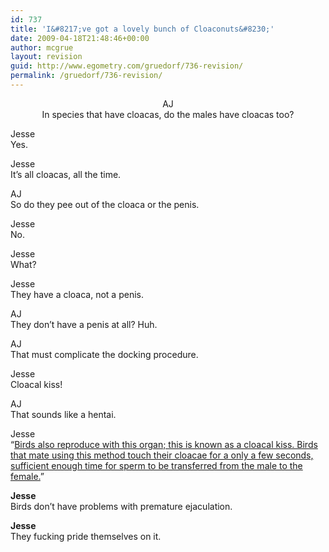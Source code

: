 ```yaml
---
id: 737
title: 'I&#8217;ve got a lovely bunch of Cloaconuts&#8230;'
date: 2009-04-18T21:48:46+00:00
author: mcgrue
layout: revision
guid: http://www.egometry.com/gruedorf/736-revision/
permalink: /gruedorf/736-revision/
---
```

<p style="text-align: center;">
  AJ<br /> In species that have cloacas, do the males have cloacas too?
</p>

Jesse  
Yes.

Jesse  
It&#8217;s all cloacas, all the time.

AJ  
So do they pee out of the cloaca or the penis.

Jesse  
No.

Jesse  
What?

Jesse  
They have a cloaca, not a penis.

AJ  
They don&#8217;t have a penis at all? Huh.

AJ  
That must complicate the docking procedure.

Jesse  
Cloacal kiss!

AJ  
That sounds like a hentai.

Jesse  
&#8220;<a href="http://en.wikipedia.org/wiki/Cloaca" target="_blank">Birds also reproduce with this organ; this is known as a cloacal kiss. Birds that mate using this method touch their cloacae for a only a few seconds, sufficient enough time for sperm to be transferred from the male to the female.</a>&#8221;

**Jesse**  
Birds don&#8217;t have problems with premature ejaculation.

**Jesse**  
They fucking pride themselves on it.